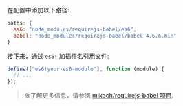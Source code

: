 在配置中添加以下路径:

```js
paths: {
  es6: "node_modules/requirejs-babel/es6",
  babel: "node_modules/requirejs-babel/babel-4.6.6.min"
}
```

接下来，通过 `es6!` 加插件名引用文件:

```js
define(["es6!your-es6-module"], function (module) {
  // ...
});
```

<blockquote class="babel-callout babel-callout-info">
  <p>
    欲了解更多信息，请参阅 <a href="https://github.com/mikach/requirejs-babel">mikach/requirejs-babel 项目</a>.
  </p>
</blockquote>
